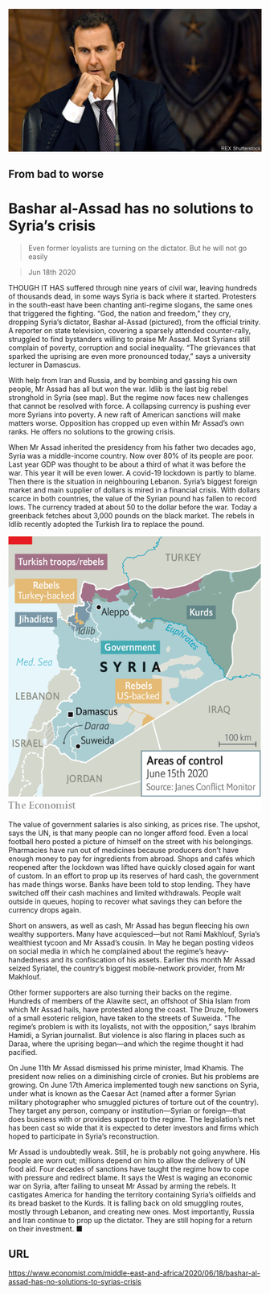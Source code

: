 ![](./images/20200620_MAP003_0.jpg)

## From bad to worse

# Bashar al-Assad has no solutions to Syria’s crisis

> Even former loyalists are turning on the dictator. But he will not go easily

> Jun 18th 2020

THOUGH IT HAS suffered through nine years of civil war, leaving hundreds of thousands dead, in some ways Syria is back where it started. Protesters in the south-east have been chanting anti-regime slogans, the same ones that triggered the fighting. “God, the nation and freedom,” they cry, dropping Syria’s dictator, Bashar al-Assad (pictured), from the official trinity. A reporter on state television, covering a sparsely attended counter-rally, struggled to find bystanders willing to praise Mr Assad. Most Syrians still complain of poverty, corruption and social inequality. “The grievances that sparked the uprising are even more pronounced today,” says a university lecturer in Damascus.

With help from Iran and Russia, and by bombing and gassing his own people, Mr Assad has all but won the war. Idlib is the last big rebel stronghold in Syria (see map). But the regime now faces new challenges that cannot be resolved with force. A collapsing currency is pushing ever more Syrians into poverty. A new raft of American sanctions will make matters worse. Opposition has cropped up even within Mr Assad’s own ranks. He offers no solutions to the growing crisis.

When Mr Assad inherited the presidency from his father two decades ago, Syria was a middle-income country. Now over 80% of its people are poor. Last year GDP was thought to be about a third of what it was before the war. This year it will be even lower. A covid-19 lockdown is partly to blame. Then there is the situation in neighbouring Lebanon. Syria’s biggest foreign market and main supplier of dollars is mired in a financial crisis. With dollars scarce in both countries, the value of the Syrian pound has fallen to record lows. The currency traded at about 50 to the dollar before the war. Today a greenback fetches about 3,000 pounds on the black market. The rebels in Idlib recently adopted the Turkish lira to replace the pound.



![](./images/20200620_MAM996.png)

The value of government salaries is also sinking, as prices rise. The upshot, says the UN, is that many people can no longer afford food. Even a local football hero posted a picture of himself on the street with his belongings. Pharmacies have run out of medicines because producers don’t have enough money to pay for ingredients from abroad. Shops and cafés which reopened after the lockdown was lifted have quickly closed again for want of custom. In an effort to prop up its reserves of hard cash, the government has made things worse. Banks have been told to stop lending. They have switched off their cash machines and limited withdrawals. People wait outside in queues, hoping to recover what savings they can before the currency drops again.

Short on answers, as well as cash, Mr Assad has begun fleecing his own wealthy supporters. Many have acquiesced—but not Rami Makhlouf, Syria’s wealthiest tycoon and Mr Assad’s cousin. In May he began posting videos on social media in which he complained about the regime’s heavy-handedness and its confiscation of his assets. Earlier this month Mr Assad seized Syriatel, the country’s biggest mobile-network provider, from Mr Makhlouf.

Other former supporters are also turning their backs on the regime. Hundreds of members of the Alawite sect, an offshoot of Shia Islam from which Mr Assad hails, have protested along the coast. The Druze, followers of a small esoteric religion, have taken to the streets of Suweida. “The regime’s problem is with its loyalists, not with the opposition,” says Ibrahim Hamidi, a Syrian journalist. But violence is also flaring in places such as Daraa, where the uprising began—and which the regime thought it had pacified.

On June 11th Mr Assad dismissed his prime minister, Imad Khamis. The president now relies on a diminishing circle of cronies. But his problems are growing. On June 17th America implemented tough new sanctions on Syria, under what is known as the Caesar Act (named after a former Syrian military photographer who smuggled pictures of torture out of the country). They target any person, company or institution—Syrian or foreign—that does business with or provides support to the regime. The legislation’s net has been cast so wide that it is expected to deter investors and firms which hoped to participate in Syria’s reconstruction.

Mr Assad is undoubtedly weak. Still, he is probably not going anywhere. His people are worn out; millions depend on him to allow the delivery of UN food aid. Four decades of sanctions have taught the regime how to cope with pressure and redirect blame. It says the West is waging an economic war on Syria, after failing to unseat Mr Assad by arming the rebels. It castigates America for handing the territory containing Syria’s oilfields and its bread basket to the Kurds. It is falling back on old smuggling routes, mostly through Lebanon, and creating new ones. Most importantly, Russia and Iran continue to prop up the dictator. They are still hoping for a return on their investment. ■

## URL

https://www.economist.com/middle-east-and-africa/2020/06/18/bashar-al-assad-has-no-solutions-to-syrias-crisis
